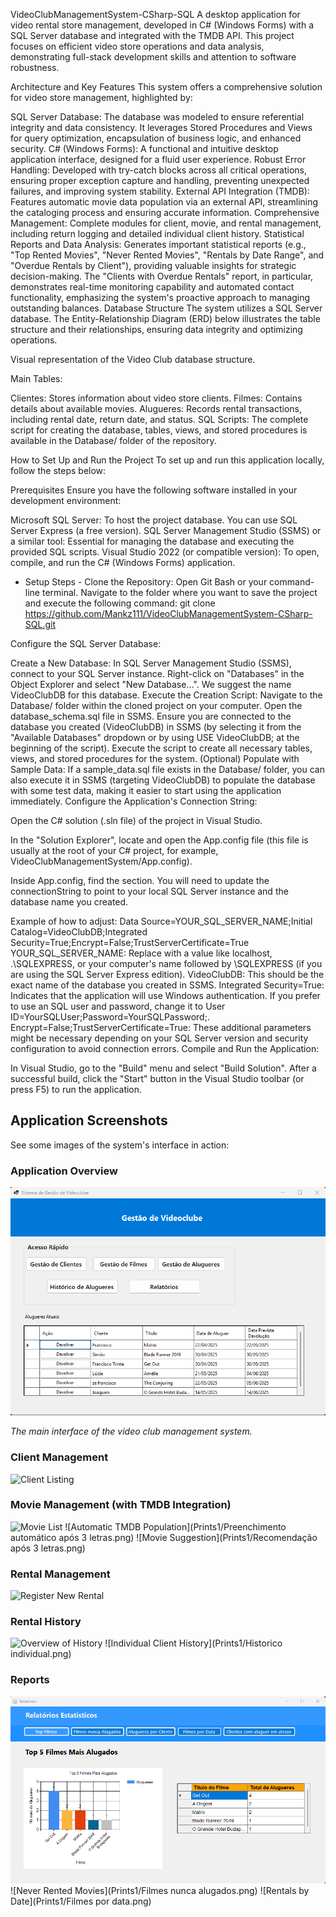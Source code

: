 VideoClubManagementSystem-CSharp-SQL
A desktop application for video rental store management, developed in C# (Windows Forms) with a SQL Server database and integrated with the TMDB API. This project focuses on efficient video store operations and data analysis, demonstrating full-stack development skills and attention to software robustness.

Architecture and Key Features
This system offers a comprehensive solution for video store management, highlighted by:

SQL Server Database: The database was modeled to ensure referential integrity and data consistency. It leverages Stored Procedures and Views for query optimization, encapsulation of business logic, and enhanced security.
C# (Windows Forms): A functional and intuitive desktop application interface, designed for a fluid user experience.
Robust Error Handling: Developed with try-catch blocks across all critical operations, ensuring proper exception capture and handling, preventing unexpected failures, and improving system stability.
External API Integration (TMDB): Features automatic movie data population via an external API, streamlining the cataloging process and ensuring accurate information.
Comprehensive Management: Complete modules for client, movie, and rental management, including return logging and detailed individual client history.
Statistical Reports and Data Analysis: Generates important statistical reports (e.g., "Top Rented Movies", "Never Rented Movies", "Rentals by Date Range", and "Overdue Rentals by Client"), providing valuable insights for strategic decision-making. The "Clients with Overdue Rentals" report, in particular, demonstrates real-time monitoring capability and automated contact functionality, emphasizing the system's proactive approach to managing outstanding balances.
Database Structure
The system utilizes a SQL Server database. The Entity-Relationship Diagram (ERD) below illustrates the table structure and their relationships, ensuring data integrity and optimizing operations.

Visual representation of the Video Club database structure.

Main Tables:

Clientes: Stores information about video store clients.
Filmes: Contains details about available movies.
Alugueres: Records rental transactions, including rental date, return date, and status.
SQL Scripts:
The complete script for creating the database, tables, views, and stored procedures is available in the Database/ folder of the repository.

How to Set Up and Run the Project
To set up and run this application locally, follow the steps below:

Prerequisites
Ensure you have the following software installed in your development environment:

Microsoft SQL Server: To host the project database. You can use SQL Server Express (a free version).
SQL Server Management Studio (SSMS) or a similar tool: Essential for managing the database and executing the provided SQL scripts.
Visual Studio 2022 (or compatible version): To open, compile, and run the C# (Windows Forms) application.

 - Setup Steps -
Clone the Repository:
Open Git Bash or your command-line terminal. Navigate to the folder where you want to save the project and execute the following command:
git clone https://github.com/Mankz111/VideoClubManagementSystem-CSharp-SQL.git



Configure the SQL Server Database:

Create a New Database: In SQL Server Management Studio (SSMS), connect to your SQL Server instance. Right-click on "Databases" in the Object Explorer and select "New Database...". We suggest the name VideoClubDB for this database.
Execute the Creation Script:
Navigate to the Database/ folder within the cloned project on your computer.
Open the database_schema.sql file in SSMS.
Ensure you are connected to the database you created (VideoClubDB) in SSMS (by selecting it from the "Available Databases" dropdown or by using USE VideoClubDB; at the beginning of the script).
Execute the script to create all necessary tables, views, and stored procedures for the system.
(Optional) Populate with Sample Data:
If a sample_data.sql file exists in the Database/ folder, you can also execute it in SSMS (targeting VideoClubDB) to populate the database with some test data, making it easier to start using the application immediately.
Configure the Application's Connection String:

Open the C# solution (.sln file) of the project in Visual Studio.

In the "Solution Explorer", locate and open the App.config file (this file is usually at the root of your C# project, for example, VideoClubManagementSystem/App.config).

Inside App.config, find the <connectionStrings> section. You will need to update the connectionString to point to your local SQL Server instance and the database name you created.

Example of how to adjust: Data Source=YOUR_SQL_SERVER_NAME;Initial Catalog=VideoClubDB;Integrated Security=True;Encrypt=False;TrustServerCertificate=True
YOUR_SQL_SERVER_NAME: Replace with a value like localhost, .\SQLEXPRESS, or your computer's name followed by \SQLEXPRESS (if you are using the SQL Server Express edition).
VideoClubDB: This should be the exact name of the database you created in SSMS.
Integrated Security=True: Indicates that the application will use Windows authentication. If you prefer to use an SQL user and password, change it to User ID=YourSQLUser;Password=YourSQLPassword;.
Encrypt=False;TrustServerCertificate=True: These additional parameters might be necessary depending on your SQL Server version and security configuration to avoid connection errors.
Compile and Run the Application:

In Visual Studio, go to the "Build" menu and select "Build Solution".
After a successful build, click the "Start" button in the Visual Studio toolbar (or press F5) to run the application.

## Application Screenshots

See some images of the system's interface in action:

### Application Overview
![Main Application Interface](Prints1/DashboardPrincipal.png)

*The main interface of the video club management system.*

### Client Management
![Client Listing](Prints1/Gestãodeclientes.png)

### Movie Management (with TMDB Integration)
![Movie List](Prints1/Gestãodefilmes.png)
![Automatic TMDB Population](Prints1/Preenchimento automático após 3 letras.png)
![Movie Suggestion](Prints1/Recomendação após 3 letras.png)

### Rental Management
![Register New Rental](Prints1/Gestãodealugueres.png)

### Rental History
![Overview of History](Prints1/HistóricoAlugueres.png)
![Individual Client History](Prints1/Historico individual.png)

### Reports
![Top Rented Movies](Prints1/Top-filmes.png)
![Never Rented Movies](Prints1/Filmes nunca alugados.png)
![Rentals by Date](Prints1/Filmes por data.png)



